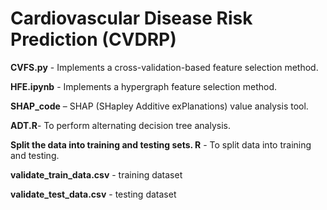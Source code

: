 # Cardiovascular Disease Risk Prediction (CVDRP)
**CVFS.py** - Implements a cross-validation-based feature selection method.

**HFE.ipynb** - Implements a hypergraph feature selection method.

**SHAP_code** – SHAP (SHapley Additive exPlanations) value analysis tool.

**ADT.R**- To perform alternating decision tree analysis.

**Split the data into training and testing sets. R** - To split data into training and testing.

**validate_train_data.csv** - training dataset 

**validate_test_data.csv** - testing dataset
